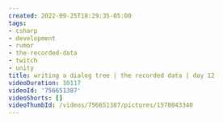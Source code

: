 ```yaml
---
created: 2022-09-25T18:29:35-05:00
tags:
- csharp
- development
- rumor
- the-recorded-data
- twitch
- unity
title: writing a dialog tree | the recorded data | day 12
videoDuration: 10117
videoId: '756651387'
videoShorts: []
videoThumbId: /videos/756651387/pictures/1578043340
---
```

